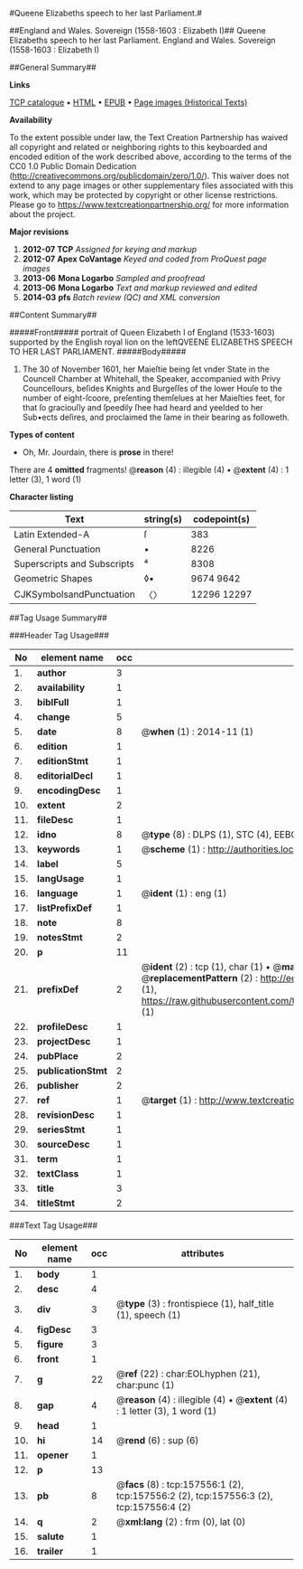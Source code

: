 #Queene Elizabeths speech to her last Parliament.#

##England and Wales. Sovereign (1558-1603 : Elizabeth I)##
Queene Elizabeths speech to her last Parliament.
England and Wales. Sovereign (1558-1603 : Elizabeth I)

##General Summary##

**Links**

[TCP catalogue](http://www.ota.ox.ac.uk/tcp/)  • 
[HTML](http://tei.it.ox.ac.uk/tcp/Texts-HTML/free/A84/A84365.html)  • 
[EPUB](http://tei.it.ox.ac.uk/tcp/Texts-EPUB/free/A84/A84365.epub) • 
[Page images (Historical Texts)](https://historicaltexts.jisc.ac.uk/eebo-99859304e)

**Availability**

To the extent possible under law, the Text Creation Partnership has waived all copyright and related or neighboring rights to this keyboarded and encoded edition of the work described above, according to the terms of the CC0 1.0 Public Domain Dedication (http://creativecommons.org/publicdomain/zero/1.0/). This waiver does not extend to any page images or other supplementary files associated with this work, which may be protected by copyright or other license restrictions. Please go to https://www.textcreationpartnership.org/ for more information about the project.

**Major revisions**

1. __2012-07__ __TCP__ *Assigned for keying and markup*
1. __2012-07__ __Apex CoVantage__ *Keyed and coded from ProQuest page images*
1. __2013-06__ __Mona Logarbo__ *Sampled and proofread*
1. __2013-06__ __Mona Logarbo__ *Text and markup reviewed and edited*
1. __2014-03__ __pfs__ *Batch review (QC) and XML conversion*

##Content Summary##

#####Front#####
portrait of Queen Elizabeth I of England (1533-1603) supported by the English royal lion on the leftQVEENE ELIZABETHS SPEECH TO HER LAST PARLIAMENT.
#####Body#####

1. The 30 of November 1601, her Maieſtie being ſet vnder State in the Councell Chamber at Whitehall, the Speaker, accompanied with Privy Councellours, beſides Knights and Burgeſſes of the lower Houſe to the number of eight-ſcoore, preſenting themſelues at her Maieſties feet, for that ſo graciouſly and ſpeedily ſhee had heard and yeelded to her Sub•ects deſires, and proclaimed the ſame in their bearing as followeth.

**Types of content**

  * Oh, Mr. Jourdain, there is **prose** in there!

There are 4 **omitted** fragments! 
 @__reason__ (4) : illegible (4)  •  @__extent__ (4) : 1 letter (3), 1 word (1)

**Character listing**


|Text|string(s)|codepoint(s)|
|---|---|---|
|Latin Extended-A|ſ|383|
|General Punctuation|•|8226|
|Superscripts             and Subscripts|⁴|8308|
|Geometric Shapes|◊▪|9674 9642|
|CJKSymbolsandPunctuation|〈〉|12296 12297|

##Tag Usage Summary##

###Header Tag Usage###

|No|element name|occ|attributes|
|---|---|---|---|
|1.|__author__|3||
|2.|__availability__|1||
|3.|__biblFull__|1||
|4.|__change__|5||
|5.|__date__|8| @__when__ (1) : 2014-11 (1)|
|6.|__edition__|1||
|7.|__editionStmt__|1||
|8.|__editorialDecl__|1||
|9.|__encodingDesc__|1||
|10.|__extent__|2||
|11.|__fileDesc__|1||
|12.|__idno__|8| @__type__ (8) : DLPS (1), STC (4), EEBO-CITATION (1), PROQUEST (1), VID (1)|
|13.|__keywords__|1| @__scheme__ (1) : http://authorities.loc.gov/ (1)|
|14.|__label__|5||
|15.|__langUsage__|1||
|16.|__language__|1| @__ident__ (1) : eng (1)|
|17.|__listPrefixDef__|1||
|18.|__note__|8||
|19.|__notesStmt__|2||
|20.|__p__|11||
|21.|__prefixDef__|2| @__ident__ (2) : tcp (1), char (1)  •  @__matchPattern__ (2) : ([0-9\-]+):([0-9IVX]+) (1), (.+) (1)  •  @__replacementPattern__ (2) : http://eebo.chadwyck.com/downloadtiff?vid=$1&page=$2 (1), https://raw.githubusercontent.com/textcreationpartnership/Texts/master/tcpchars.xml#$1 (1)|
|22.|__profileDesc__|1||
|23.|__projectDesc__|1||
|24.|__pubPlace__|2||
|25.|__publicationStmt__|2||
|26.|__publisher__|2||
|27.|__ref__|1| @__target__ (1) : http://www.textcreationpartnership.org/docs/. (1)|
|28.|__revisionDesc__|1||
|29.|__seriesStmt__|1||
|30.|__sourceDesc__|1||
|31.|__term__|1||
|32.|__textClass__|1||
|33.|__title__|3||
|34.|__titleStmt__|2||


###Text Tag Usage###

|No|element name|occ|attributes|
|---|---|---|---|
|1.|__body__|1||
|2.|__desc__|4||
|3.|__div__|3| @__type__ (3) : frontispiece (1), half_title (1), speech (1)|
|4.|__figDesc__|3||
|5.|__figure__|3||
|6.|__front__|1||
|7.|__g__|22| @__ref__ (22) : char:EOLhyphen (21), char:punc (1)|
|8.|__gap__|4| @__reason__ (4) : illegible (4)  •  @__extent__ (4) : 1 letter (3), 1 word (1)|
|9.|__head__|1||
|10.|__hi__|14| @__rend__ (6) : sup (6)|
|11.|__opener__|1||
|12.|__p__|13||
|13.|__pb__|8| @__facs__ (8) : tcp:157556:1 (2), tcp:157556:2 (2), tcp:157556:3 (2), tcp:157556:4 (2)|
|14.|__q__|2| @__xml:lang__ (2) : frm (0), lat (0)|
|15.|__salute__|1||
|16.|__trailer__|1||

